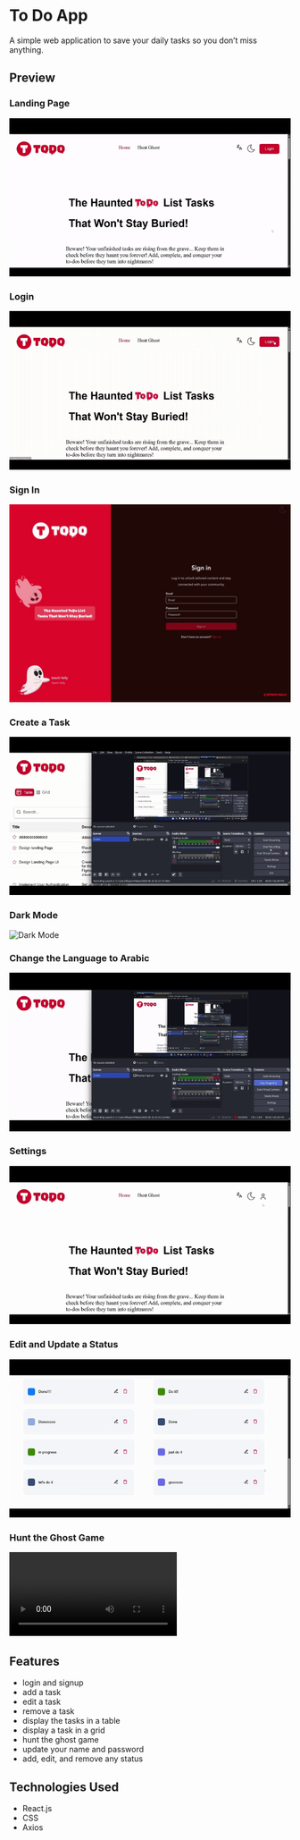 # To Do App

A simple web application to save your daily tasks so you don’t miss anything.

## Preview

### Landing Page  
![Landing Page](src/assets/GIFs/Landingpage.gif)

### Login  
![Login](src/assets/GIFs/logIn.gif)

### Sign In  
![Sign In](src/assets/GIFs/signIn.jpg)

### Create a Task  
![Create Task](src/assets/GIFs/Tasks.gif)

### Dark Mode  
![Dark Mode](src/assets/GIFs/DarkMode.gif)

### Change the Language to Arabic  
![Change Language](src/assets/GIFs/Lang.gif)

### Settings  
![Settings](src/assets/GIFs/Profile.gif)

### Edit and Update a Status  
![Edit Status](src/assets/GIFs/Status.gif)

### Hunt the Ghost Game  
![Hunt Ghost](src/assets/GIFs/HuntingTheGhost.mp4)

## Features

- login and signup  
- add a task  
- edit a task  
- remove a task  
- display the tasks in a table  
- display a task in a grid  
- hunt the ghost game  
- update your name and password  
- add, edit, and remove any status  

## Technologies Used

- React.js  
- CSS  
- Axios  

